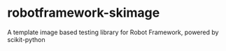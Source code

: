 # robotframework-skimage
A template image based testing library for  Robot Framework, powered by scikit-python
